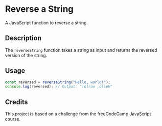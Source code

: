 # Reverse a String
A JavaScript function to reverse a string.

## Description
The `reverseString` function takes a string as input and returns the reversed version of the string.

## Usage

```javascript
const reversed = reverseString("Hello, world!");
console.log(reversed); // Output: "!dlrow ,olleH"
```
## Credits
This project is based on a challenge from the freeCodeCamp JavaScript course.
